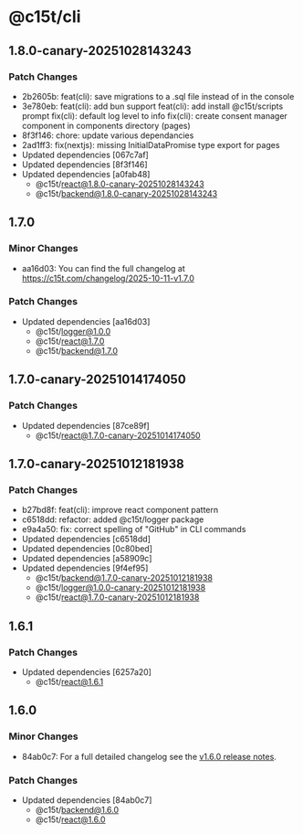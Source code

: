 # @c15t/cli

## 1.8.0-canary-20251028143243

### Patch Changes

- 2b2605b: feat(cli): save migrations to a .sql file instead of in the console
- 3e780eb: feat(cli): add bun support
  feat(cli): add install @c15t/scripts prompt
  fix(cli): default log level to info
  fix(cli): create consent manager component in components directory (pages)
- 8f3f146: chore: update various dependancies
- 2ad1ff3: fix(nextjs): missing InitialDataPromise type export for pages
- Updated dependencies [067c7af]
- Updated dependencies [8f3f146]
- Updated dependencies [a0fab48]
  - @c15t/react@1.8.0-canary-20251028143243
  - @c15t/backend@1.8.0-canary-20251028143243

## 1.7.0

### Minor Changes

- aa16d03: You can find the full changelog at https://c15t.com/changelog/2025-10-11-v1.7.0

### Patch Changes

- Updated dependencies [aa16d03]
  - @c15t/logger@1.0.0
  - @c15t/react@1.7.0
  - @c15t/backend@1.7.0

## 1.7.0-canary-20251014174050

### Patch Changes

- Updated dependencies [87ce89f]
  - @c15t/react@1.7.0-canary-20251014174050

## 1.7.0-canary-20251012181938

### Patch Changes

- b27bd8f: feat(cli): improve react component pattern
- c6518dd: refactor: added @c15t/logger package
- e9a4a50: fix: correct spelling of "GitHub" in CLI commands
- Updated dependencies [c6518dd]
- Updated dependencies [0c80bed]
- Updated dependencies [a58909c]
- Updated dependencies [9f4ef95]
  - @c15t/backend@1.7.0-canary-20251012181938
  - @c15t/logger@1.0.0-canary-20251012181938
  - @c15t/react@1.7.0-canary-20251012181938

## 1.6.1

### Patch Changes

- Updated dependencies [6257a20]
  - @c15t/react@1.6.1

## 1.6.0

### Minor Changes

- 84ab0c7: For a full detailed changelog see the [v1.6.0 release notes](https://c15t.com/changelog/2025-09-08-v1.6.0).

### Patch Changes

- Updated dependencies [84ab0c7]
  - @c15t/backend@1.6.0
  - @c15t/react@1.6.0
